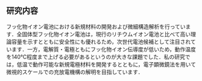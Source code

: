 ## 研究内容

フッ化物イオン電池における新規材料の開発および微細構造解析を行っています．全固体型フッ化物イオン電池は，現行のリチウムイオン電池と比べて高い理論容量を示すとともに安全性にも優れるため，次世代電池候補として注目されています．一方，電解質・電極ともにフッ化物イオン伝導度が低いため，動作温度を140℃程度まで上げる必要があるというのが大きな課題でした．私の研究では，低温で動作可能な新規電極材料を開発するとともに，電子顕微鏡法を用いて微視的スケールでの充放電機構の解明を目指しています．
